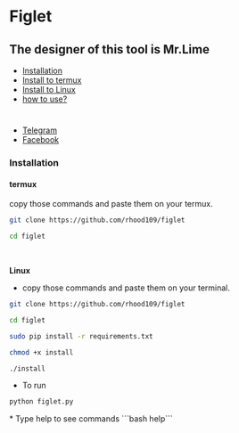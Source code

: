 # Figlet

## The designer of this tool is Mr.Lime

- [Installation](#install)
- [Install to termux](#termux)
- [Install to Linux ](#Linux)
- [how to use?](#docs)
#
- [Telegram](https://t.me/DrLime4110)
- [Facebook](https://www.facebook.com/profile.php?id=100086991363401)



<div id="install"></div>

### Installation

<div id="termux"></div>

#### termux 

copy those commands and paste them on your termux.

```bash
git clone https://github.com/rhood109/figlet
```
```bash
cd figlet
```

<br>
<div id="Linux"></div>

**Linux**

- copy those commands and paste them on your terminal.
```bash
git clone https://github.com/rhood109/figlet
```
```bash
cd figlet 
```
```bash
sudo pip install -r requirements.txt
```
```bash
chmod +x install
```
```bash
./install
```
* To run
```bash
python figlet.py
```
<div id="docs"></div>
* Type help to see commands
```bash
help```
